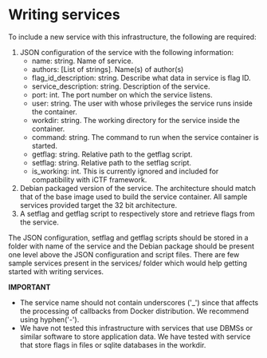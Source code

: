 # Writing services

To include a new service with this infrastructure, the following are required:

1. JSON configuration of the service with the following information:
    - name: string. Name of service.
    - authors: [List of strings]. Name(s) of author(s)
    - flag_id_description: string. Describe what data in service is flag ID.
    - service_description: string. Description of the service.
    - port: int. The port number on which the service listens.
    - user: string. The user with whose privileges the service runs inside the
      container.
    - workdir: string. The working directory for the service inside the container.
    - command: string. The command to run when the service container is started.
    - getflag: string. Relative path to the getflag script.
    - setflag: string. Relative path to the setflag script.
    - is_working: int. This is currently ignored and included for compatibility with
      iCTF framework.
2. Debian packaged version of the service. The architecture should match that of the
   base image used to build the service container. All sample services provided
   target the 32 bit architecture.
3. A setflag and getflag script to respectively store and retrieve flags from the
   service.

The JSON configuration, setflag and getflag scripts should be stored in a folder with
name of the service and the Debian package should be present one level above the JSON
configuration and script files. There are few sample services present in the
services/ folder which would help getting started with writing services.

**IMPORTANT**
- The service name should not contain underscores ('_') since that affects the
  processing of callbacks from Docker distribution. We recommend using hyphen('-').
- We have not tested this infrastructure with services that use DBMSs or similar
  software to store application data. We have tested with service that store flags in
  files or sqlite databases in the workdir.
